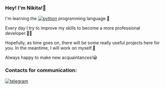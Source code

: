 ### Hey! I'm Nikita!👋

I'm learning the [![python][Python.org]][Python-url] programming language.🐍

Every day I try to improve my skills to become a more professional developer.💪🏻

Hopefully, as time goes on, there will be some really useful projects here for you. In the meantime, I will work on myself.🚀

Always happy to make new acquaintances!😀

### Contacts for communication:

[![telegram][t.me]][t-url]

[Python.org]: https://img.shields.io/badge/Python-yellow?logo=python
[Python-url]: https://python.org
[t.me]: https://img.shields.io/badge/Telegram-black?style=plastic&logo=telegram
[t-url]: https://t.me/n1k1ta01

